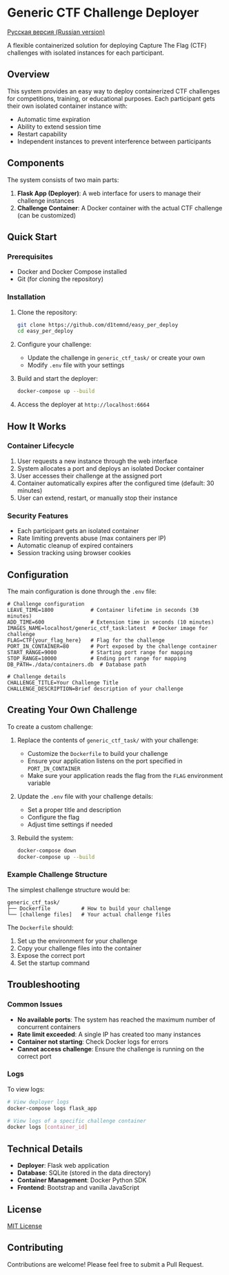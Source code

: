 # Generic CTF Challenge Deployer

[Русская версия (Russian version)](README.ru.md)

A flexible containerized solution for deploying Capture The Flag (CTF) challenges with isolated instances for each participant.

## Overview

This system provides an easy way to deploy containerized CTF challenges for competitions, training, or educational purposes. Each participant gets their own isolated container instance with:

- Automatic time expiration
- Ability to extend session time
- Restart capability
- Independent instances to prevent interference between participants

## Components

The system consists of two main parts:

1. **Flask App (Deployer)**: A web interface for users to manage their challenge instances
2. **Challenge Container**: A Docker container with the actual CTF challenge (can be customized)

## Quick Start

### Prerequisites

- Docker and Docker Compose installed
- Git (for cloning the repository)

### Installation

1. Clone the repository:
   ```bash
   git clone https://github.com/d1temnd/easy_per_deploy
   cd easy_per_deploy
   ```

2. Configure your challenge:
   - Update the challenge in `generic_ctf_task/` or create your own
   - Modify `.env` file with your settings
   
3. Build and start the deployer:
   ```bash
   docker-compose up --build
   ```

4. Access the deployer at `http://localhost:6664`

## How It Works

### Container Lifecycle

1. User requests a new instance through the web interface
2. System allocates a port and deploys an isolated Docker container
3. User accesses their challenge at the assigned port
4. Container automatically expires after the configured time (default: 30 minutes)
5. User can extend, restart, or manually stop their instance

### Security Features

- Each participant gets an isolated container
- Rate limiting prevents abuse (max containers per IP)
- Automatic cleanup of expired containers
- Session tracking using browser cookies

## Configuration

The main configuration is done through the `.env` file:

```
# Challenge configuration
LEAVE_TIME=1800            # Container lifetime in seconds (30 minutes)
ADD_TIME=600               # Extension time in seconds (10 minutes)
IMAGES_NAME=localhost/generic_ctf_task:latest  # Docker image for challenge
FLAG=CTF{your_flag_here}   # Flag for the challenge
PORT_IN_CONTAINER=80       # Port exposed by the challenge container
START_RANGE=9000           # Starting port range for mapping
STOP_RANGE=10000           # Ending port range for mapping
DB_PATH=./data/containers.db  # Database path

# Challenge details
CHALLENGE_TITLE=Your Challenge Title
CHALLENGE_DESCRIPTION=Brief description of your challenge
```

## Creating Your Own Challenge

To create a custom challenge:

1. Replace the contents of `generic_ctf_task/` with your challenge:
   - Customize the `Dockerfile` to build your challenge
   - Ensure your application listens on the port specified in `PORT_IN_CONTAINER`
   - Make sure your application reads the flag from the `FLAG` environment variable

2. Update the `.env` file with your challenge details:
   - Set a proper title and description
   - Configure the flag
   - Adjust time settings if needed

3. Rebuild the system:
   ```bash
   docker-compose down
   docker-compose up --build
   ```

### Example Challenge Structure

The simplest challenge structure would be:

```
generic_ctf_task/
├── Dockerfile          # How to build your challenge
└── [challenge files]   # Your actual challenge files
```

The `Dockerfile` should:
1. Set up the environment for your challenge
2. Copy your challenge files into the container
3. Expose the correct port
4. Set the startup command

## Troubleshooting

### Common Issues

- **No available ports**: The system has reached the maximum number of concurrent containers
- **Rate limit exceeded**: A single IP has created too many instances
- **Container not starting**: Check Docker logs for errors
- **Cannot access challenge**: Ensure the challenge is running on the correct port

### Logs

To view logs:

```bash
# View deployer logs
docker-compose logs flask_app

# View logs of a specific challenge container
docker logs [container_id]
```

## Technical Details

- **Deployer**: Flask web application
- **Database**: SQLite (stored in the data directory)
- **Container Management**: Docker Python SDK
- **Frontend**: Bootstrap and vanilla JavaScript

## License

[MIT License](LICENSE)

## Contributing

Contributions are welcome! Please feel free to submit a Pull Request.